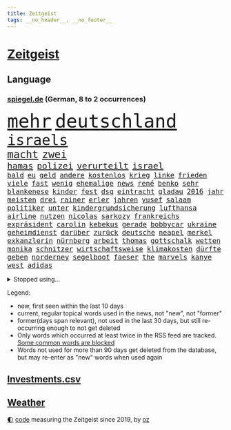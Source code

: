 ```yaml
---
title: Zeitgeist
tags: __no_header__, __no_footer__
---
```


# [Zeitgeist](https://oliz.io/zeitgeist/)

## Language

<h3><a href="https://www.spiegel.de" target="_blank">spiegel.de</a> (German, 8 to 2 occurrences)</h3>
<p style="font-family:monospace">
<span style="font-size:32pt"><a href="news_links.html#mehr" class="current">mehr</a></span>
<span style="font-size:32pt"><a href="news_links.html#deutschland" class="current">deutschland</a></span>
<br>
<span style="font-size:25pt"><a href="news_links.html#israels" class="current">israels</a></span>
<br>
<span style="font-size:18pt"><a href="news_links.html#macht" class="current">macht</a></span>
<span style="font-size:18pt"><a href="news_links.html#zwei" class="current">zwei</a></span>
<br>
<span style="font-size:15pt"><a href="news_links.html#hamas" class="current">hamas</a></span>
<span style="font-size:15pt"><a href="news_links.html#polizei" class="current">polizei</a></span>
<span style="font-size:15pt"><a href="news_links.html#verurteilt" class="current">verurteilt</a></span>
<span style="font-size:15pt"><a href="news_links.html#israel" class="current">israel</a></span>
<br>
<span style="font-size:12pt"><a href="news_links.html#bald" class="current">bald</a></span>
<span style="font-size:12pt"><a href="news_links.html#eu" class="current">eu</a></span>
<span style="font-size:12pt"><a href="news_links.html#geld" class="current">geld</a></span>
<span style="font-size:12pt"><a href="news_links.html#andere" class="current">andere</a></span>
<span style="font-size:12pt"><a href="news_links.html#kostenlos" class="new">kostenlos</a></span>
<span style="font-size:12pt"><a href="news_links.html#krieg" class="current">krieg</a></span>
<span style="font-size:12pt"><a href="news_links.html#linke" class="current">linke</a></span>
<span style="font-size:12pt"><a href="news_links.html#frieden" class="current">frieden</a></span>
<span style="font-size:12pt"><a href="news_links.html#viele" class="current">viele</a></span>
<span style="font-size:12pt"><a href="news_links.html#fast" class="current">fast</a></span>
<span style="font-size:12pt"><a href="news_links.html#wenig" class="current">wenig</a></span>
<span style="font-size:12pt"><a href="news_links.html#ehemalige" class="current">ehemalige</a></span>
<span style="font-size:12pt"><a href="news_links.html#news" class="current">news</a></span>
<span style="font-size:12pt"><a href="news_links.html#rené" class="current">rené</a></span>
<span style="font-size:12pt"><a href="news_links.html#benko" class="current">benko</a></span>
<span style="font-size:12pt"><a href="news_links.html#sehr" class="current">sehr</a></span>
<span style="font-size:12pt"><a href="news_links.html#blankenese" class="new">blankenese</a></span>
<span style="font-size:12pt"><a href="news_links.html#kinder" class="current">kinder</a></span>
<span style="font-size:12pt"><a href="news_links.html#fest" class="current">fest</a></span>
<span style="font-size:12pt"><a href="news_links.html#dsg" class="new">dsg</a></span>
<span style="font-size:12pt"><a href="news_links.html#eintracht" class="current">eintracht</a></span>
<span style="font-size:12pt"><a href="news_links.html#gladau" class="new">gladau</a></span>
<span style="font-size:12pt"><a href="news_links.html#2016" class="current">2016</a></span>
<span style="font-size:12pt"><a href="news_links.html#jahr" class="current">jahr</a></span>
<span style="font-size:12pt"><a href="news_links.html#meisten" class="current">meisten</a></span>
<span style="font-size:12pt"><a href="news_links.html#drei" class="current">drei</a></span>
<span style="font-size:12pt"><a href="news_links.html#rainer" class="current">rainer</a></span>
<span style="font-size:12pt"><a href="news_links.html#erler" class="new">erler</a></span>
<span style="font-size:12pt"><a href="news_links.html#jahren" class="current">jahren</a></span>
<span style="font-size:12pt"><a href="news_links.html#yusef" class="new">yusef</a></span>
<span style="font-size:12pt"><a href="news_links.html#salaam" class="new">salaam</a></span>
<span style="font-size:12pt"><a href="news_links.html#politiker" class="current">politiker</a></span>
<span style="font-size:12pt"><a href="news_links.html#unter" class="current">unter</a></span>
<span style="font-size:12pt"><a href="news_links.html#kindergrundsicherung" class="current">kindergrundsicherung</a></span>
<span style="font-size:12pt"><a href="news_links.html#lufthansa" class="current">lufthansa</a></span>
<span style="font-size:12pt"><a href="news_links.html#airline" class="current">airline</a></span>
<span style="font-size:12pt"><a href="news_links.html#nutzen" class="current">nutzen</a></span>
<span style="font-size:12pt"><a href="news_links.html#nicolas" class="current">nicolas</a></span>
<span style="font-size:12pt"><a href="news_links.html#sarkozy" class="current">sarkozy</a></span>
<span style="font-size:12pt"><a href="news_links.html#frankreichs" class="current">frankreichs</a></span>
<span style="font-size:12pt"><a href="news_links.html#expräsident" class="current">expräsident</a></span>
<span style="font-size:12pt"><a href="news_links.html#carolin" class="current">carolin</a></span>
<span style="font-size:12pt"><a href="news_links.html#kebekus" class="current">kebekus</a></span>
<span style="font-size:12pt"><a href="news_links.html#gerade" class="current">gerade</a></span>
<span style="font-size:12pt"><a href="news_links.html#bobbycar" class="new">bobbycar</a></span>
<span style="font-size:12pt"><a href="news_links.html#ukraine" class="current">ukraine</a></span>
<span style="font-size:12pt"><a href="news_links.html#geheimdienst" class="current">geheimdienst</a></span>
<span style="font-size:12pt"><a href="news_links.html#darüber" class="current">darüber</a></span>
<span style="font-size:12pt"><a href="news_links.html#zurück" class="current">zurück</a></span>
<span style="font-size:12pt"><a href="news_links.html#deutsche" class="current">deutsche</a></span>
<span style="font-size:12pt"><a href="news_links.html#neapel" class="current">neapel</a></span>
<span style="font-size:12pt"><a href="news_links.html#merkel" class="current">merkel</a></span>
<span style="font-size:12pt"><a href="news_links.html#exkanzlerin" class="current">exkanzlerin</a></span>
<span style="font-size:12pt"><a href="news_links.html#nürnberg" class="current">nürnberg</a></span>
<span style="font-size:12pt"><a href="news_links.html#arbeit" class="current">arbeit</a></span>
<span style="font-size:12pt"><a href="news_links.html#thomas" class="current">thomas</a></span>
<span style="font-size:12pt"><a href="news_links.html#gottschalk" class="current">gottschalk</a></span>
<span style="font-size:12pt"><a href="news_links.html#wetten" class="new">wetten</a></span>
<span style="font-size:12pt"><a href="news_links.html#monika" class="current">monika</a></span>
<span style="font-size:12pt"><a href="news_links.html#schnitzer" class="new">schnitzer</a></span>
<span style="font-size:12pt"><a href="news_links.html#wirtschaftsweise" class="current">wirtschaftsweise</a></span>
<span style="font-size:12pt"><a href="news_links.html#klimakosten" class="new">klimakosten</a></span>
<span style="font-size:12pt"><a href="news_links.html#dürfte" class="current">dürfte</a></span>
<span style="font-size:12pt"><a href="news_links.html#geben" class="current">geben</a></span>
<span style="font-size:12pt"><a href="news_links.html#norderney" class="current">norderney</a></span>
<span style="font-size:12pt"><a href="news_links.html#segelboot" class="current">segelboot</a></span>
<span style="font-size:12pt"><a href="news_links.html#faeser" class="current">faeser</a></span>
<span style="font-size:12pt"><a href="news_links.html#the" class="current">the</a></span>
<span style="font-size:12pt"><a href="news_links.html#marvels" class="new">marvels</a></span>
<span style="font-size:12pt"><a href="news_links.html#kanye" class="new">kanye</a></span>
<span style="font-size:12pt"><a href="news_links.html#west" class="current">west</a></span>
<span style="font-size:12pt"><a href="news_links.html#adidas" class="current">adidas</a></span>
</p>
<details>
<summary>Stopped using...</summary>
<p class="former" style="font-size:12pt">
elfmeter(1112) führende(1112) kassiert(1112) live(1112) boot(1111) bundesland(1111) einzelne(1111) soziale(1111) 37(1110) alternativen(1110) beweisen(1110) gestohlen(1110) jan(1110) kanada(1110) maß(1110) parteichef(1109) verlegt(1109) verpflichtet(1109) 2018(1108) eröffnet(1108) flugzeug(1108) mario(1108) oberbürgermeister(1108) steigende(1108) zuversicht(1108) manager(1107) stich(1107) verluste(1107) vorschläge(1107) amsterdam(1106) aufregung(1106) engagement(1106) erhoben(1106) geholt(1106) gerüchte(1106) hansi(1106) londoner(1106) obama(1106) stimme(1106) witz(1106) berg(1105) bewerber(1105) fahrzeug(1105) fahrzeuge(1105) getan(1105) golf(1105) jobs(1105) lebte(1105) minute(1105) schadet(1105) stets(1105) trainieren(1105) tötete(1105) vorübergehend(1105) bundesländer(1104) kämpfer(1104) neuem(1104) verboten(1104) zeitweise(1103) bmw(1102) daraufhin(1102) erlitt(1102) reichte(1102) thüringen(1102) aufgehoben(1101) jörg(1101) strafe(1101) ändert(1101) jedenfalls(1100) papst(1100) publikum(1100) verdächtiger(1100) verschieben(1100) besitzer(1099) einzug(1099) fragt(1099) meister(1099) schnee(1099) termin(1099) tokio(1099) bilden(1098) franziskus(1098) wälder(1098) absage(1097) feld(1097) gestrichen(1097) offiziellen(1097) party(1097) bremer(1096) durchsuchungen(1096) entscheidenden(1095) hürden(1095) verkaufen(1095) restaurant(1094) william(1094) juni(1093) lücke(1093) mangel(1092) vorgaben(1092) beantragt(1091) küstenwache(1091) anzeichen(1090) enge(1090) vorn(1090) milliarde(1089) tür(1089) analysiert(1087) nationalen(1087) katholischen(1086) porsche(1086) schießen(1086) rückzug(1085) nachbarn(1084) ökonomen(1084) katholische(1083) ausrüstung(1082) führenden(1082) spiegelumfrage(1081) februar(1080) parallelen(1080) verständnis(1078) stürzen(1076) empfehlung(1074) kindheit(1074) munition(1070) vorläufig(1069) geblieben(1068) kandidatur(1068) türen(1068) verpasste(1067) gerieten(1062) foto(1060) grüner(1060) armen(1056) identität(1056) elizabeth(1055) karriereende(988) belästigung(980) 4000(963) politikern(942) mitverantwortlich(923) verlag(915) waldbrände(883) durchbruch(878) tennisstar(875) ausbildung(863) videoaufnahmen(863) arte(852) ausnahme(851) anführer(849) rereportage(848) bauern(846) bundesrat(833) cup(828) polnischen(810) kuriose(804) 700(799) übertragen(790) verletzten(781) papiere(772) fifa(771) harris(770) games(755) medwedew(750) anton(746) älteste(745) energiekosten(743) siebten(742) eingeführt(741) ice(740) hofreiter(731) spürbar(729) studenten(726) feiertag(719) gerne(700) sank(683) kompromiss(682) temperaturen(682) brennt(675) verschiedenen(675) oligarchen(673) leitete(667) ersatz(665) fördern(663) geplatzt(650) hinzu(650) zweites(645) desto(644) herausgefunden(629) 49(627) transparenz(618) dortmunder(616) ordnet(616) umfragen(614) schülern(606) dreharbeiten(604) betrugs(603) vereinigung(603) ukrainenews(593) stoff(589) ausstattung(588) nebenbei(588) russlandukrainekrieg(586) ausweiten(584) niedersächsischen(568) kalt(565) ertrinken(557) arbeitslosigkeit(552) jack(542) hammer(537) ankara(529) fragwürdige(528) jubel(524) kinderinterview(523) eingesperrt(522) 14jährigen(520) reporterin(515) panne(498) künstlichen(495) tvinterview(491) veröffentlichen(490) valley(488) brasilianischen(486) lena(482) zuwanderung(479) demenz(476) braun(474) namens(473) image(472) 27jährige(471) erlegen(466) legal(463) verleihung(461) solches(460) funktion(456) abitur(452) fpö(452) eingestürzt(450) scheiden(447) original(443) island(440) notruf(440) hoffnungsträger(434) medizin(432) beseitigt(431) rot(425) ukrainerusslandnews(425) perfekt(424) tobias(423) aufgewachsen(421) biografie(421) 19jähriger(420) jackson(419) nackt(419) russlandukrainenews(418) tagelang(418) schickte(415) atlantik(413) erzielte(413) verfassungsgericht(413) umgebung(411) angeblicher(405) sechsten(402) wüste(401) krankenkasse(400) sensible(396) nutzern(394) rückblick(394) francisco(392) quer(392) zimmer(391) eingeschaltet(388) vereinbarung(388) überraschenden(387) abwahl(386) bröckelt(384) lkwfahrer(383) steven(383) scheinbar(382) persönlichen(379) zweifeln(377) vizepräsidentin(372) deuten(371) schauplatz(366) carter(365) titanic(363) höchst(360) zucker(360) ernennt(359) chaotische(356) tottenham(356) eric(355) deutschem(353) aufsichtsrat(352) carolina(352) billigt(349) erfolgsrezept(348) uskonzern(346) flugabwehr(345) steuert(345) palmer(343) böhmermann(339) finanzaufsicht(335) route(331) serbische(331) segler(324) überprüfen(324) reisende(322) bafin(320) wirklichkeit(318) supermarkt(317) vermeldet(317) streben(316) 2009(315) getränke(311) internationalem(311) jahresbeginn(311) kurzzeitig(311) tauchte(311) verbündete(308) abhilfe(307) spiegelredakteur(304) tvserie(304) polizeigewalt(302) einkaufszentrum(301) rammt(300) aggressiv(298) heimische(296) transparent(295) hinkt(291) ansicht(290) denkbar(288) mail(288) meiste(288) revision(288) solcher(288) emotionale(284) geldbuße(283) pferd(280) 250000(279) bildungsministerium(278) begeistern(276) geschäftsmann(276) meditation(276) verfolger(276) 31jährige(275) kommender(274) 33jährige(273) eiltempo(273) liebt(273) marode(270) metropolen(270) abheben(269) getragen(269) linda(269) nordamerika(268) springer(268) erneuter(265) jubelt(265) technologie(265) bremst(264) berge(261) hitlergruß(261) weimar(261) juventus(258) aufbauen(257) paket(257) steigert(257) gesetzlichen(255) gramm(254) lauf(253) 46(252) achtsamkeit(252) erforschen(252) handwerker(252) läufer(252) ajax(250) green(250) ingolstadt(249) insekten(249) panik(249) wunden(249) 150000(248) reisten(248) 51(247) georgien(247) köpfe(247) marius(247) 1600(246) offizier(246) lokale(244) geschnappt(243) simone(242) moskauer(240) fraglich(239) entschlossen(236) poker(236) teufel(235) diesjährigen(234) bemerkenswerte(233) spitzenkandidat(231) ernsten(229) geklaut(229) vermutung(229) territorium(228) buchstaben(226) glücklicher(226) betreiben(225) norditalien(225) zoos(224) 40jähriger(223) ankommen(222) frisst(222) gestreikt(222) mischung(220) supermarktkette(220) vergiftung(216) naiv(214) verschwörungsmythen(214) minen(212) lebenslanger(210) jonas(208) radsport(208) bahnreisende(207) jewgenij(207) ergibt(205) kartellamt(205) betrunkener(204) fehde(203) fluggesellschaften(203) rohstoff(203) daniil(202) holland(202) tätern(202) eingeklemmt(201) vision(199) singapur(196) spezialisten(195) zeuge(195) nils(194) abgewendet(191) innovationen(191) 800(190) ausbreiten(190) award(190) solaranlagen(190) vertagt(190) alexandra(189) ingenieure(189) bekämpfung(188) auszubildende(187) argumenten(186) feierlichkeiten(186) follower(186) getreide(186) hexenjagd(186) inneren(186) gewalttaten(185) konkret(185) usbehörden(185) oberdorf(184) renommierter(184) sichere(184) keinerlei(183) breit(182) katastrophen(182) turin(182) kanadische(181) karlheinz(181) luxus(181) mittelschicht(181) aufarbeiten(180) einsturz(176) begrüßen(173) kfw(173) fühlte(172) hessens(172) spürt(171) unterschiedlichen(171) 13jähriger(170) fabian(170) rad(170) aufgerollt(169) spitzenkandidaten(168) aß(167) biles(165) eingesammelt(164) louis(164) substanzen(164) gewissheit(163) minutenlang(163) kleinkinder(162) haiti(161) brüsseler(160) mischen(160) uboot(160) betreibern(159) heilige(158) ios(156) schätzen(156) schiffen(154) skandieren(154) vergabe(154) mehreinnahmen(153) ranghohen(153) schwimmkurs(153) landtagswahlkampf(152) uskapitol(152) zeitungen(152) buchstäblich(151) forbes(151) vi(151) überwachen(151) etabliert(150) gehandelt(150) hamm(150) iphones(150) motivieren(150) terroristischen(150) watch(150) zwischendurch(149) beruft(148) impfstoff(148) kenianischen(148) cartoonisten(147) kalifornischen(147) frankfurts(146) härteres(146) höchstens(145) länderspiel(145) englands(144) stopfen(144) lebensgefährlich(143) qualifiziert(143) dortige(142) kalter(142) lukas(142) schulleiter(142) conference(141) diego(141) dietmar(141) kopenhagen(141) uruguay(141) heilen(140) verweis(140) verzögert(140) henry(139) kategorie(139) popp(139) saudische(137) wiese(137) ausreichen(136) cavendish(135) drummer(135) gegners(134) helden(134) mauer(134) schlechteste(134) bedeckt(133) fpöchef(133) primož(133) roglič(133) scott(133) verwehrt(133) überführen(133) +(132) profitierten(132) unfallort(132) ungefähr(131) inferno(130) abpfiff(129) aleksandar(129) würdigung(129) prominent(127) sánchez(127) wal(127) 145(126) nachtzug(126) traumtor(126) wiesen(126) berechnungen(125) fasziniert(125) roadtrip(125) taurus(125) ted(125) umzusetzen(125) cruz(124) festgestellt(124) lebensgefährlichen(124) milan(124) neunzigerjahre(124) wochenenden(124) bemerkbar(122) bunter(122) rummenigge(122) spotify(122) vernetzen(122) wissenschaftlerinnen(121) besessen(120) chemie(120) netzentgelte(120) sätzen(120) ukrainerin(120) rechtsaußenpartei(119) sprang(119) toxischen(119) auswärtssieg(118) progressiv(118) wirecard(117) schlichten(116) übertrieben(116) bruni(115) börsengang(115) dreieinhalb(115) gefährt(114) kannten(114) klappte(114) nordosten(114) rundfunk(114) schlüssel(114) seenot(114) zustellung(114) beitreten(113) 30jähriger(112) benachteiligt(112) grenzpolizei(112) senatorin(112) abwenden(111) locker(111) langjährigen(110) stellenabbau(110) flüchtlingen(109) fressen(109) militäroperation(109) norweger(109) populist(109) länderspielen(108) saudischer(108) beworben(106) boots(106) klischees(106) limit(106) ankunft(105) beatrix(105) cockpit(105) prügelei(105) raucher(105) agnieszka(104) blumen(104) eisbrecher(104) zäsur(104) düsseldorfer(103) indirekt(102) revolte(102) widersprüche(102) gerichts(101) klagten(101) vertrauter(101) mdr(100) therapie(100) verbreitung(100) aufzustellen(99) entgelte(99) m(99) verstrickt(99) wiesn(99) afderfolg(98) einstufen(98) energiepreisen(98) putsch(98) vingegaard(98) achtzigern(97) anwesen(97) becken(97) prigoschins(97) eauto(95) kambodscha(95) komisch(95) bitteren(94) dominanz(94) jenaer(94) sparpläne(94) trennte(94) geplündert(93) glamour(93) hunter(93) kooperiert(93) hitzetote(92) toursieger(92) zwölfjährige(92) afdchefin(91) blickten(91) erstellen(91) fahrenden(91) feuchte(91) filiale(91) gerichtsverfahren(91) lernten(91) nördlich(91) vincenzo(91) aushalten(90) behrens(90) gastgewerbe(90) hannes(90) höchstwerte(90) mittzwanziger(90) rottachegern(90) schärfsten(90) spritztour(90) unglücksursache(90) verstappens(90) häfen(89) reportage(89) sündenfall(89) umkehren(89) albert(88) angefangen(88) brandmauer(88) luftverkehr(88) sicherheitsgarantien(88) grundsätzliches(87) kluger(87) konter(87) milliardenschweres(87) richtungen(87) sicherheitskräften(87) emden(86) emder(86) expertinnen(86) krisentreffen(86) nationalfeiertag(86) totem(86) woidke(86) angreift(85) führungswechsel(85) sterne(85) wmgold(85) gebissen(84) security(84) beständig(83) kardinäle(83) lautes(83) schaue(83) scheu(83) schraubt(83) absichten(82) gestoppter(82) lutz(82) netanyahus(82) a4(81) cdugeneralsekretär(81) cduvorschlag(81) heiße(81) mcilroy(80) rory(80) signale(80) prävention(79) schmerzensgeld(79) zäh(79) beispiellose(78) gersbeck(78) paraguay(78) trainingslager(78) butter(77) dfbnationalspieler(77) erfinden(77) fantastische(77) frauenrechte(77) sicherstellen(77) thailändischen(77) wirecardprozess(77) 49ers(76) abziehen(76) argentiniens(76) gesteigert(76) startelf(76) wohngebäuden(76) 350(75) expartnerin(75) hunden(75) mau(75) nationales(75) quad(75) torwart(75) unverzichtbar(75) betreuen(74) dfbteams(74) hagen(74) playmobil(74) wunderbarer(74) erwischte(73) fabelzeit(73) gedreht(73) geldes(73) klubpräsident(73) lady(73) morawiecki(73) zusammenarbeitet(73) 18jährigen(72) eingekreist(72) heimliche(72) voigt(72) ätzt(72) 00(71) feijóo(71) kapitol(71) lehnte(71) nest(71) storch(71) widersprüchliche(71) bürgerrat(70) eh(70) energiekonzerne(70) followern(70) holstein(70) hotspur(70) kehrten(70) wettstreit(70) zaubert(70) zähen(70) besorgte(69) merz’(69) missgeschick(69) herstellung(68) revolutionierten(68) räder(68) abbild(67) maier(67) militärputsch(67) monatelange(67) spielzeughersteller(67) verglich(67) zusammenprall(67) bochums(66) dfbkader(66) karibikstaat(66) knausern(66) notwendig(66) recherche(66) sicherheitsrat(66) tiefstand(66) beschießt(65) beschwichtigt(65) camper(65) golfplätze(65) ideologie(65) mager(65) mitangeklagten(65) sichergestellt(65) taurusraketen(65) tickt(65) videobeweis(65) bestürzt(64) besuchte(64) mysteriösen(64) nfllegende(64) schrecklich(64) öffentlicher(64) auftragsplus(63) erträumt(63) größerer(63) starspieler(63) wirbel(63) eid(62) fitch(62) höhen(62) katastrophenschutz(62) kaufhauses(62) klimaschädliche(62) militärjunta(62) patientinnen(62) pierre(62) feueralarm(61) jetzige(61) luxusautos(61) meereis(61) südpol(61) achtung(60) angefahren(60) exorzist(60) friedkin(60) spediteur(60) strafbar(60) struktur(60) taurusmarschflugkörper(60) andauern(59) arno(59) bausemer(59) europawahlkandidaten(59) khanhohloch(59) lebensläufe(59) neunjähriger(59) oppositionsführerin(59) weltranglistenersten(59) alternativer(58) beispiellosen(58) hausarrest(58) michelle(58) organisierten(58) rechtspopulist(58) roter(58) steuersenkungen(58) witten(58) afdchef(57) rutschte(57) toryregierung(57) winken(57) dmytro(56) eigentor(56) jon(56) parat(56) spitzenpolitiker(56) boateng(55) saudiarabiens(55) spanischer(55) tänzer(55) ähnelt(55) überwachungskamera(55) allergischen(54) eingreiftruppe(54) jameswebbteleskops(54) schlupflöcher(54) systemsprenger(54) versicherte(54) autobahnraststätte(53) meteorologe(53) schätzt(53) staffordshire(53) stärkung(53) terrier(53) wohnort(53) fünfjährige(52) jurca(52) knacken(52) medaillen(52) sportlerinnen(52) großartig(51) palmen(51) typisch(51) usmetropole(51) anordnung(50) asylunterkunft(50) konsequent(50) militärfahrzeuge(50) opferzahlen(50) tabellenspitze(50) taurusmarschflugkörpern(50) verfolgung(50) weigerte(50) abstiegskampf(49) betraut(49) bundesligaspiel(49) kryptoszene(49) rätselhafte(49) ultrakurzen(49) weiblichen(49) aufwärtstrend(48) minenfeldern(48) schulgelände(48) drosten(47) politico(47) rekordeinnahmen(47) trolle(47) 82(46) erklärten(46) felipe(46) finanzkrise(46) lenken(46) schmerzhafter(46) vorzugehen(46) wissenschaftlern(46) bremerhaven(45) ferne(45) herzkrank(45) laptop(45) soziales(45) unheilbar(45) 28jährigen(44) checker(44) inakzeptabel(44) merkwürdige(44) starren(44) telefonbetrüger(44) tobi(44) v(44) weiterzufahren(44) brandkatastrophe(43) geist(43) abgestellt(42) andrang(42) einfahren(42) evenepoel(42) flugblatt(42) remco(42) umweltorganisation(42) verworfen(42) weltmeistertitel(42) entlohnt(41) gedanke(41) kennenlernen(41) szenario(41) turnen(41) klimaschädliches(40) normales(40) syriens(40) syrischen(40) dröge(39) giraffe(39) aufhört(38) beträchtliche(38) dreikampf(38) gastronomie(38) jerome(38) parteifreundin(38) sophie(38) vorgängen(38) afdpolitikerin(37) gereizt(37) mandeln(37) pflegt(37) simple(37) ungeduldig(37) afdstadtrat(36) beliefert(36) home(36) pflichtsieg(36) schwester(36) straßensperrungen(36) 99(35) alkoholfreie(35) denguefieber(35) geschehnissen(35) grundstück(35) helfende(35) markigen(35) leroy(34) noten(34) 71(33) beate(33) lass(33) preisverleihung(33) probe(33) unbedarfter(33) usarmee(33) wahlverschwörung(33) a7(32) abrechnen(32) autoattacke(32) autounfall(32) delhi(32) ehemanns(32) heimisch(32) kontrolleure(32) raketeneinschläge(32) uwe(32) vorgängern(32) beschwert(31) bundesverkehrsminister(31) charlie(31) ermöglichte(31) folgenschweren(31) gewaltwelle(31) schnelles(31) versöhnlicher(31) disney+(30) flugabwehrsystem(30) infiziert(30) klimagipfel(30) landebahn(30) momenten(30) schwerter(30) trefferquote(30) verspottet(30) volksbanken(30) überraschen(30) angeln(29) bloßen(29) diamonds(29) dreifacher(29) gaal(29) geheiratet(29) hackney(29) kuh(29) kurdische(29) marschieren(29) pkk(29) shows(29) verbracht(29) versenkte(29) versunken(29) bergkarabachkonflikt(28) jumbovisma(28) kickl(28) konzernmutter(28) kurzgeschichten(28) mitangeklagter(28) onlineshop(28) oppositionspolitiker(28) rauer(28) rezensentin(28) 34jährige(27) arbeiterpartei(27) dachau(27) konzentriert(27) kräftiger(27) versinkt(27) bankrott(26) border(26) boss(26) dokumentation(26) gewaltigen(26) landstriche(26) ramos(26) verwirrter(26) arbeitsumfeld(25) derart(25) maghrebstaaten(25) expandieren(24) inhaftierter(24) kansas(24) kurzfristige(24) sinnlose(24) toursieg(24) unsinn(24) afroamerikaner(23) besetztes(23) fasst(23) fjord(23) flicks(23) goldenes(23) grenzregion(23) hybris(23) probealarm(23) sanften(23) schultern(23) stadtpark(23) strafgerichtshof(23) teamkolleginnen(23) zuwanderer(23) durchkreuzen(22) hansjoachim(22) lecken(22) magenprobleme(22) watzke(22) altert(21) drosselt(21) grundlegende(21) heimlichen(21) mittrainieren(21) sonnen(21) zauberer(21) doerry(20) entbrannt(20) eriwan(20) hummels(20) mats(20) zähler(20) drew(19) feierlaune(19) gehöre(19) lebenslangen(19) milley(19) singen(19) socialmedianutzer(19) usgeneralstabschef(19) zukommt(19) asylbewerbern(18) coolste(18) reifen(18) thüringischen(18) weltstadt(18) impeachment(17) irreführung(17) längerem(17) schauspielerpaar(17) stücke(17) geschehe(16) harrte(16) strukturen(16) umfragewerte(16) warteten(16) 50jährige(15) ceo(15) jérôme(15) sofern(15) stevens(15) sufjan(15) amazonasgebiet(14) ddr(14) flüchtig(14) furcht(14) handelskette(14) herfried(14) inn(14) jameswebbteleskop(14) lieblingsprojekt(14) mintzlaff(14) münkler(14) pflegte(14) rotterdam(14) ruhig(14) ungeschlagene(14) abrufen(13) alijew(13) aserbaidschans(13) formel1weltmeister(13) gewünschten(13) rauchwolken(13) studienanfänger(13) ungebrochen(13) zenit(13) aufsicht(12) berlinmarathon(12) formhoch(12) reizgas(12) untermauert(12) bandenkriminalität(11) bist(11) demontage(11) mobbing(11) philippinische(11) popkultur(11) zonen(11)
</p>
</details>
<p>Legend:
<ul>
<li><span class="new">new</span>, first seen within the last 10 days</li>
<li><span class="current">current</span>, regular topical words used in the news, not "new", not "former"</li>
<li><span class="former">former(days span relevant)</span>, not used in the last 30 days, but still re-occurring enough to not get deleted</li>
<li>Only words which occurred at least twice in the RSS feed are tracked. <a href="language/filters.py">Some common words are blocked</a></li>
<li>Words not used for more than 90 days get deleted from the database, but may re-enter as "new" words when used again</li>
</ul>
</p>

## [Investments](investments.html)[.csv](investments.csv)

## [Weather](weather.html)

<footer>
<a href="javascript:toggleTheme()" class="nav">🌓</a>
<a href="https://github.com/ooz/zeitgeist">code</a> measuring the Zeitgeist since 2019, by <a href="https://oliz.io">oz</a>
</footer>
